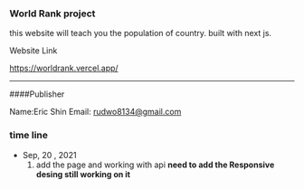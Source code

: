 ### World Rank project

this website will teach you the population of country. built with next js.



Website Link

https://worldrank.vercel.app/

-----------------------------------------------------------------------
####Publisher

Name:Eric Shin
Email: rudwo8134@gmail.com


### time line
- Sep, 20 , 2021
  1. add the page and working with api
  <b>need to add the Responsive desing still working on it</b>